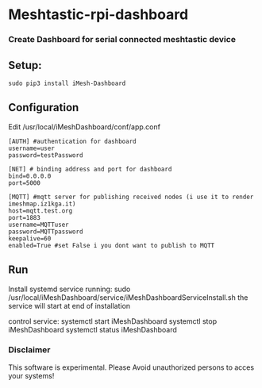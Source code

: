 # Meshtastic-rpi-dashboard
### Create Dashboard for serial connected meshtastic device

## Setup:
`sudo pip3 install iMesh-Dashboard`

## Configuration

Edit /usr/local/iMeshDashboard/conf/app.conf

```
[AUTH] #authentication for dashboard
username=user
password=testPassword

[NET] # binding address and port for dashboard
bind=0.0.0.0
port=5000

[MQTT] #mqtt server for publishing received nodes (i use it to render imeshmap.iz1kga.it)
host=mqtt.test.org
port=1883
username=MQTTuser
password=MQTTpassword
keepalive=60
enabled=True #set False i you dont want to publish to MQTT
```

## Run
Install systemd service running: sudo /usr/local/iMeshDashboard/service/iMeshDashboardServiceInstall.sh
the service will start at end of installation

control service:
systemctl start iMeshDashboard
systemctl stop iMeshDashboard
systemctl status iMeshDashboard


### Disclaimer

This software is experimental. Please Avoid unauthorized persons to acces your systems!
